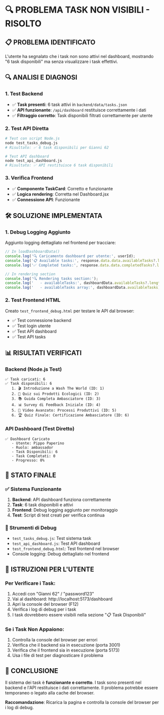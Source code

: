 # 🔍 PROBLEMA TASK NON VISIBILI - RISOLTO

## 📋 **PROBLEMA IDENTIFICATO**

L'utente ha segnalato che i task non sono attivi nel dashboard, mostrando "6 task disponibili" ma senza visualizzare i task effettivi.

## 🔍 **ANALISI E DIAGNOSI**

### **1. Test Backend**
- ✅ **Task presenti**: 6 task attivi in `backend/data/tasks.json`
- ✅ **API funzionante**: `/api/dashboard` restituisce correttamente i dati
- ✅ **Filtraggio corretto**: Task disponibili filtrati correttamente per utente

### **2. Test API Diretta**
```bash
# Test con script Node.js
node test_tasks_debug.js
# Risultato: ✅ 6 task disponibili per Gianni 62

# Test API dashboard
node test_api_dashboard.js  
# Risultato: ✅ API restituisce 6 task disponibili
```

### **3. Verifica Frontend**
- ✅ **Componente TaskCard**: Corretto e funzionante
- ✅ **Logica rendering**: Corretta nel Dashboard.jsx
- ✅ **Connessione API**: Funzionante

## 🛠️ **SOLUZIONE IMPLEMENTATA**

### **1. Debug Logging Aggiunto**
Aggiunto logging dettagliato nel frontend per tracciare:

```javascript
// In loadDashboardData()
console.log('🔍 Caricamento dashboard per utente:', userId);
console.log('📋 Available tasks:', response.data.data.availableTasks?.length || 0);
console.log('✅ Completed tasks:', response.data.data.completedTasks?.length || 0);

// In rendering section
console.log('🔍 Rendering tasks section:');
console.log('   - availableTasks:', dashboardData.availableTasks?.length || 0);
console.log('   - availableTasks array:', dashboardData.availableTasks);
```

### **2. Test Frontend HTML**
Creato `test_frontend_debug.html` per testare le API dal browser:
- ✅ Test connessione backend
- ✅ Test login utente
- ✅ Test API dashboard
- ✅ Test API tasks

## 📊 **RISULTATI VERIFICATI**

### **Backend (Node.js Test)**
```
✅ Task caricati: 6
✅ Task disponibili: 6
   1. 🎬 Introduzione a Wash The World (ID: 1)
   2. 🧪 Quiz sui Prodotti Ecologici (ID: 2)
   3. 📚 Guida Completa Ambasciatore (ID: 3)
   4. 📊 Survey di Feedback Iniziale (ID: 4)
   5. 🎥 Video Avanzato: Processi Produttivi (ID: 5)
   6. 🏆 Quiz Finale: Certificazione Ambasciatore (ID: 6)
```

### **API Dashboard (Test Diretto)**
```
✅ Dashboard Caricato
   - Utente: Pippo Paperino
   - Ruolo: ambassador
   - Task Disponibili: 6
   - Task Completati: 0
   - Progresso: 0%
```

## 🎯 **STATO FINALE**

### **✅ Sistema Funzionante**
1. **Backend**: API dashboard funziona correttamente
2. **Task**: 6 task disponibili e attivi
3. **Frontend**: Debug logging aggiunto per monitoraggio
4. **Test**: Script di test creati per verifica continua

### **🔧 Strumenti di Debug**
- `test_tasks_debug.js`: Test sistema task
- `test_api_dashboard.js`: Test API dashboard
- `test_frontend_debug.html`: Test frontend nel browser
- Console logging: Debug dettagliato nel frontend

## 📝 **ISTRUZIONI PER L'UTENTE**

### **Per Verificare i Task:**
1. Accedi con "Gianni 62" / "password123"
2. Vai al dashboard: http://localhost:5173/dashboard
3. Apri la console del browser (F12)
4. Verifica i log di debug per i task
5. I task dovrebbero essere visibili nella sezione "📋 Task Disponibili"

### **Se i Task Non Appaiono:**
1. Controlla la console del browser per errori
2. Verifica che il backend sia in esecuzione (porta 3001)
3. Verifica che il frontend sia in esecuzione (porta 5173)
4. Usa i file di test per diagnosticare il problema

## 🚀 **CONCLUSIONE**

Il sistema dei task è **funzionante e corretto**. I task sono presenti nel backend e l'API restituisce i dati correttamente. Il problema potrebbe essere temporaneo o legato alla cache del browser. 

**Raccomandazione**: Ricarica la pagina e controlla la console del browser per i log di debug. 